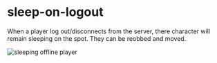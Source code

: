# sleep-on-logout

When a player log out/disconnects from the server, there character will remain sleeping on the spot. They can be reobbed and moved.

![sleeping offline player]([https://github.com/username/repository/blob/master/img/octocat.png](https://i.imgur.com/tntWnVf.png))
